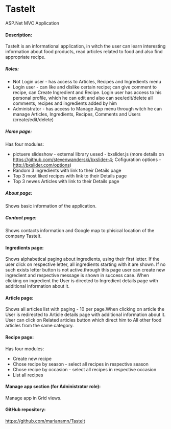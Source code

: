 # TasteIt
ASP.Net MVC Application

#### Description:
TasteIt is an informational application, in witch the user can learn interesting information about food products, read articles related to food and also find appropriate recipe.

##### Roles:
* Not Login user - has access to Articles, Recipes and Ingredients menu
* Login user - can like and dislike certain recipe; can give comment to recipe, can Create Ingredient and Recipe. Login user has access to his personal profile, which he can edit and also can see/edit/delete all comments, recipes and ingredients added by him
* Administrator - has access to Manage App menu through witch he can manage Articles, Ingredients, Recipes, Comments and Users (create/edit/delete)

##### Home page:
Has four modules:
* pictuere slideshow - external library uesed - bxslider.js (more details on https://github.com/stevenwanderski/bxslider-4; Cofiguration options - http://bxslider.com/options)
* Random 3 ingredients with link to their Details page
* Top 3 most liked recipes with link to their Details page
* Top 3 newes Articles with link to their Details page

##### About page:
Shows basic information of the application.

##### Contact page:
Shows contacts information and Google map to phisical location of the company TasteIt.

#### Ingredients page:
Shows alphabetical paging about ingredients, using their first letter. If the user click on respective letter, all ingredients starting with it are shown. If no such exists letter button is not active.through this page user can create new ingredient and respective message is shown in success case. 
When clicking on ingredient the User is directed to Ingredient details page with additional information about it.


#### Article page:
Shows all articles list with paging - 10 per page.When clicking on article the User is redirected to Article details page with additional information about it. User can click on Related articles button which direct him to All other food articles from the same category.

#### Recipe page:
Has four modules:
* Create new recipe
* Chose recipe by season - select all recipes in respective season
* Chose recipe by occasion - select all recipes in respective occasion
* List all recipes

#### Manage app section (for Adninistrator role):
Manage app in Grid views.

#### GitHub repository:
https://github.com/marianamn/TasteIt
